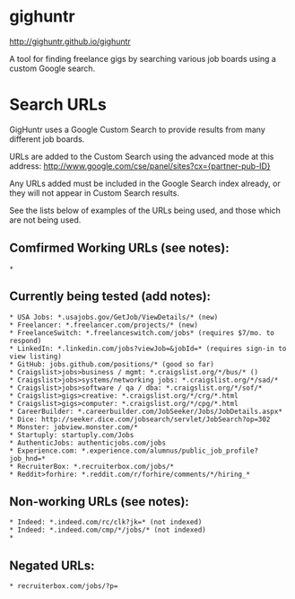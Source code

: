 gighuntr
===================
http://gighuntr.github.io/gighuntr

A tool for finding freelance gigs by searching various job boards using a custom Google search.

# Search URLs

GigHuntr uses a Google Custom Search to provide results from many different job boards.

URLs are added to the Custom Search using the advanced mode at this address: http://www.google.com/cse/panel/sites?cx={partner-pub-ID}

Any URLs added must be included in the Google Search index already, or they will not appear in Custom Search results.

See the lists below of examples of the URLs being used, and those which are not being used.

## Comfirmed Working URLs (see notes):
    * 

## Currently being tested (add notes):
    * USA Jobs: *.usajobs.gov/GetJob/ViewDetails/* (new)
    * Freelancer: *.freelancer.com/projects/* (new)
    * FreelanceSwitch: *.freelanceswitch.com/jobs* (requires $7/mo. to respond)
    * LinkedIn: *.linkedin.com/jobs?viewJob=&jobId=* (requires sign-in to view listing)
    * GitHub: jobs.github.com/positions/* (good so far)
    * Craigslist>jobs>business / mgmt: *.craigslist.org/*/bus/* ()
    * Craigslist>jobs>systems/networking jobs: *.craigslist.org/*/sad/*
    * Craigslist>jobs>software / qa / dba: *.craigslist.org/*/sof/*
    * Craigslist>gigs>creative: *.craigslist.org/*/crg/*.html
    * Craigslist>gigs>computer: *.craigslist.org/*/cpg/*.html
    * CareerBuilder: *.careerbuilder.com/JobSeeker/Jobs/JobDetails.aspx*
    * Dice: http://seeker.dice.com/jobsearch/servlet/JobSearch?op=302
    * Monster: jobview.monster.com/*
    * Startuply: startuply.com/Jobs
    * AuthenticJobs: authenticjobs.com/jobs
    * Experience.com: *.experience.com/alumnus/public_job_profile?job_hnd=*
    * RecruiterBox: *.recruiterbox.com/jobs/*
    * Reddit>forhire: *.reddit.com/r/forhire/comments/*/hiring_*
    
## Non-working URLs (see notes):
    * Indeed: *.indeed.com/rc/clk?jk=* (not indexed)
    * Indeed: *.indeed.com/cmp/*/jobs/* (not indexed)
    * 
    
## Negated URLs:
    * recruiterbox.com/jobs/?p=
